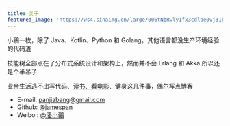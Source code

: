```yaml
---
title: 关于
featured_image: 'https://ws4.sinaimg.cn/large/006tNbRwly1fx3cdlbe0vj31kw1kw1kx.jpg'
---
```


小鶸一枚，除了 Java、Kotlin、Python 和 Golang，其他语言都没生产环境经验的代码渣

技能树全部点在了分布式系统设计和架构上，然而并不会 Erlang 和 Akka 所以还是个半吊子

业余生活逃不出写代码、[读书、看电影](/pastime)、健身这几件事，偶尔写点博客

+ E-mail: panjiabang@gmail.com
+ Github: [@jamespan](https://github.com/jamespan)
+ Weibo : [@潘小鶸](http://weibo.com/panjiabang)
